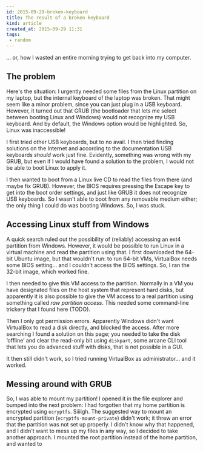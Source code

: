 ```yaml
---
id: 2015-09-29-broken-keyboard
title: The result of a broken keyboard
kind: article
created_at: 2015-09-29 11:31
tags:
 - random
---
```


... or, how I wasted an entire morning trying to get back into my computer.

<!-- more -->

The problem
-----------

Here's the situation: I urgently needed some files from the Linux partition on my laptop, but the internal keyboard of the laptop was broken. That might seem like a minor problem, since you can just plug in a USB keyboard. However, it turned out that GRUB (the bootloader that lets me select between booting Linux and Windows) would not recognize my USB keyboard. And by default, the Windows option would be highlighted. So, Linux was inaccessible!

I first tried other USB keyboards, but to no avail. I then tried finding solutions on the Internet and according to the documentation USB keyboards *should* work just fine. Evidently, something was wrong with my GRUB, but even if I would have found a solution to the problem, I would not be able to boot Linux to apply it.

I then wanted to boot from a Linux live CD to read the files from there (and maybe fix GRUB). However, the BIOS requires pressing the Escape key to get into the boot order settings, and just like GRUB it does not recognize USB keyboards. So I wasn't able to boot from any removable medium either; the only thing I could do was booting Windows. So, I was stuck.

Accessing Linux stuff from Windows
----------------------------------

A quick search ruled out the possibility of (reliably) accessing an ext4 partition from Windows. However, it would be possible to run Linux in a virtual machine and read the partition using that. I first downloaded the 64-bit Ubuntu image, but that wouldn't run: to run 64-bit VMs, VirtualBox needs some BIOS setting... and I couldn't access the BIOS settings. So, I ran the 32-bit image, which worked fine.

I then needed to give this VM access to the partition. Normally in a VM you have designated files on the host system that represent hard disks, but apparently it is also possible to give the VM access to a real partition using something called *raw partition access*. This needed some command-line trickery that I found here (TODO).

Then I only got permission errors. Apparently Windows didn't want VirtualBox to read a disk directly, and blocked the access. After more searching I found a solution on this page; you needed to take the disk &lsquo;offline&rsquo; and clear the read-only bit using `diskpart`, some arcane CLI tool that lets you do advanced stuff with disks, that is not possible in a GUI.

It then still didn't work, so I tried running VirtualBox as administrator... and it worked.

Messing around with GRUB
------------------------

So, I was able to mount my partition! I opened it in the file explorer and bumped into the next problem: I had forgotten that my home partition is encrypted using `ecryptfs`. Siiiigh. The suggested way to mount an encrypted partition (`ecryptfs-mount-private`) didn't work; it threw an error that the partition was not set up properly. I didn't know why that happened, and I didn't want to mess up my files in any way, so I decided to take another approach. I mounted the root partition instead of the home partition, and wanted to 